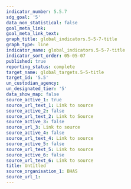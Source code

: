 ```yaml
---
indicator_number: 5.5.7
sdg_goal: '5'
data_non_statistical: false
goal_meta_link: 
goal_meta_link_text: 
graph_title: global_indicators.5-5-7-title
graph_type: line
indicator_name: global_indicators.5-5-7-title
indicator_sort_order: 05-05-07
published: true
reporting_status: complete
target_name: global_targets.5-5-title
target_id: '5.5'
un_custodian_agency:
un_designated_tier: '5'
data_show_map: false
source_active_1: true
source_url_text_1: Link to source
source_active_2: false
source_url_text_2: Link to Source
source_active_3: false
source_url_3: Link to source
source_active_4: false
source_url_text_4: Link to source
source_active_5: false
source_url_text_5: Link to source
source_active_6: false
source_url_text_6: Link to source
title: Untitled
source_organisation_1: BHAS 
source_url_1: 
---
```

